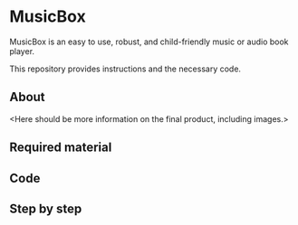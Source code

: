 # MusicBox
MusicBox is an easy to use, robust, and child-friendly music or audio book player.

This repository provides instructions and the necessary code.

## About ##
<Here should be more information on the final product, including images.>

## Required material ##

<Here we will link to or provide a list of everything needed for a complete build.>


## Code ##
<Link to code files with a short explanation of what it does.>


## Step by step ##

<Link or Description.>
